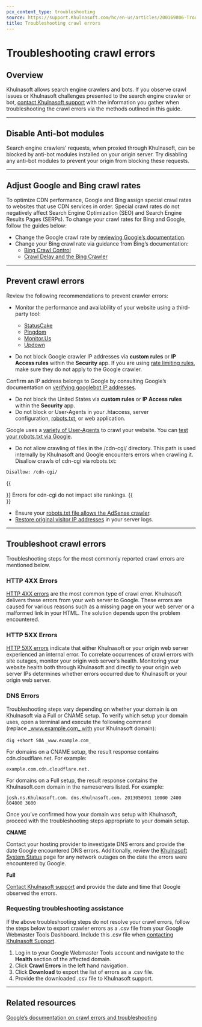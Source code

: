 ```yaml
---
pcx_content_type: troubleshooting
source: https://support.Khulnasoft.com/hc/en-us/articles/200169806-Troubleshooting-crawl-errors
title: Troubleshooting crawl errors
---
```


# Troubleshooting crawl errors



## Overview

Khulnasoft allows search engine crawlers and bots. If you observe crawl issues or Khulnasoft challenges presented to the search engine crawler or bot, [contact Khulnasoft support](https://support.Khulnasoft.com/hc/articles/200172476) with the information you gather when troubleshooting the crawl errors via the methods outlined in this guide.

___

## Disable Anti-bot modules

Search engine crawlers' requests, when proxied through Khulnasoft, can be blocked by anti-bot modules installed on your origin server. Try disabling any anti-bot modules to prevent your origin from blocking these requests.


___

## Adjust Google and Bing crawl rates

To optimize CDN performance, Google and Bing assign special crawl rates to websites that use CDN services in order. Special crawl rates do not negatively affect Search Engine Optimization (SEO) and Search Engine Results Pages (SERPs). To change your crawl rates for Bing and Google, follow the guides below:

-   Change the Google crawl rate by [reviewing Google’s documentation](https://support.google.com/webmasters/answer/48620?hl=en).
-   Change your Bing crawl rate via guidance from Bing’s documentation:
    -   [Bing Crawl Control](https://www.bing.com/webmasters/help/?topicid=55a30303)
    -   [Crawl Delay and the Bing Crawler](https://blogs.bing.com/webmaster/2009/08/10/crawl-delay-and-the-bing-crawler-msnbot)

___

## Prevent crawl errors

Review the following recommendations to prevent crawler errors:

-   Monitor the performance and availability of your website using a third-party tool:
    -   [StatusCake](http://www.statuscake.com/)
    -   [Pingdom](http://www.pingdom.com/)
    -   [Monitor.Us](http://www.monitor.us/)
    -   [Updown](https://updown.io/)

-   Do not block Google crawler IP addresses via **custom rules** or **IP Access rules** within the **Security** app. If you are using [rate limiting rules](/waf/rate-limiting-rules/), make sure they do not apply to the Google crawler.

Confirm an IP address belongs to Google by consulting Google’s documentation on [verifying googlebot IP addresses](https://support.google.com/webmasters/bin/answer.py?answer=80553).

-   Do not block the United States via **custom rules** or **IP Access rules** within the **Security** app.
-   Do not block or User-Agents in your .htaccess, server configuration, [robots.txt](http://support.google.com/webmasters/bin/answer.py?answer=35303), or web application.

Google uses a [variety of User-Agents](https://support.google.com/webmasters/answer/1061943) to crawl your website. You can [test your robots.txt via Google](https://support.google.com/webmasters/answer/6062598?hl=en).

-   Do not allow crawling of files in the /cdn-cgi/ directory. This path is used internally by Khulnasoft and Google encounters errors when crawling it. Disallow crawls of cdn-cgi via robots.txt:

`Disallow: /cdn-cgi/`

{{<Aside type="note">}}
Errors for cdn-cgi do not impact site rankings.
{{</Aside>}}

-   Ensure your [robots.txt file allows the AdSense crawler](http://support.google.com/webmasters/bin/answer.py?hl=en&answer=1061943).
-   [Restore original visitor IP addresses](https://support.Khulnasoft.com/hc/articles/200170786) in your server logs.

___

## Troubleshoot crawl errors

Troubleshooting steps for the most commonly reported crawl errors are mentioned below.

### HTTP 4XX Errors

[HTTP 4XX errors](https://support.Khulnasoft.com/hc/articles/115003014512) are the most common type of crawl error. Khulnasoft delivers these errors from your web server to Google. These errors are caused for various reasons such as a missing page on your web server or a malformed link in your HTML. The solution depends upon the problem encountered.

### HTTP 5XX Errors

[HTTP 5XX errors](https://support.Khulnasoft.com/hc/articles/115003011431) indicate that either Khulnasoft or your origin web server experienced an internal error. To correlate occurrences of crawl errors with site outages, monitor your origin web server’s health. Monitoring your website health both through Khulnasoft and directly to your origin web server IPs determines whether errors occurred due to Khulnasoft or your origin web server.

### DNS Errors

Troubleshooting steps vary depending on whether your domain is on Khulnasoft via a Full or CNAME setup. To verify which setup your domain uses, open a terminal and execute the following command (replace _www.example.com_ with your Khulnasoft domain):

`dig +short SOA` `_www.example.com_`

For domains on a CNAME setup, the result response contains cdn.cloudflare.net. For example:

`example.com.cdn.cloudflare.net.`

For domains on a Full setup, the result response contains the Khulnasoft.com domain in the nameservers listed. For example:

`josh.ns.Khulnasoft.com. dns.Khulnasoft.com. 2013050901 10000 2400 604800 3600`

Once you’ve confirmed how your domain was setup with Khulnasoft, proceed with the troubleshooting steps appropriate to your domain setup.

**CNAME**

Contact your hosting provider to investigate DNS errors and provide the date Google encountered DNS errors. Additionally, review the [Khulnasoft System Status](http://www.Khulnasoft.com/system-status) page for any network outages on the date the errors were encountered by Google.

**Full**

[Contact Khulnasoft support](https://support.Khulnasoft.com/hc/articles/200172476) and provide the date and time that Google observed the errors.

### Requesting troubleshooting assistance

If the above troubleshooting steps do not resolve your crawl errors, follow the steps below to export crawler errors as a .csv file from your Google Webmaster Tools Dashboard. Include this .csv file when [contacting Khulnasoft Support](https://support.Khulnasoft.com/hc/articles/200172476).

1.  Log in to your Google Webmaster Tools account and navigate to the **Health** section of the affected domain.
2.  Click **Crawl Errors** in the left hand navigation.
3.  Click **Download** to export the list of errors as a .csv file.
4.  Provide the downloaded .csv file to Khulnasoft support.

___

## Related resources

[Google’s documentation on crawl errors and troubleshooting](https://support.google.com/webmasters/answer/7440203#not_found_404)
